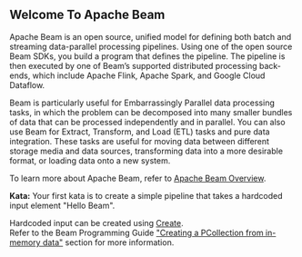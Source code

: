 <!--
  ~  Licensed to the Apache Software Foundation (ASF) under one
  ~  or more contributor license agreements.  See the NOTICE file
  ~  distributed with this work for additional information
  ~  regarding copyright ownership.  The ASF licenses this file
  ~  to you under the Apache License, Version 2.0 (the
  ~  "License"); you may not use this file except in compliance
  ~  with the License.  You may obtain a copy of the License at
  ~
  ~      http://www.apache.org/licenses/LICENSE-2.0
  ~
  ~  Unless required by applicable law or agreed to in writing, software
  ~  distributed under the License is distributed on an "AS IS" BASIS,
  ~  WITHOUT WARRANTIES OR CONDITIONS OF ANY KIND, either express or implied.
  ~  See the License for the specific language governing permissions and
  ~  limitations under the License.
  -->

Welcome To Apache Beam
----------------------

Apache Beam is an open source, unified model for defining both batch and streaming data-parallel
processing pipelines. Using one of the open source Beam SDKs, you build a program that defines the
pipeline. The pipeline is then executed by one of Beam’s supported distributed processing back-ends,
which include Apache Flink, Apache Spark, and Google Cloud Dataflow.

Beam is particularly useful for Embarrassingly Parallel data processing tasks, in which the problem
can be decomposed into many smaller bundles of data that can be processed independently and in
parallel. You can also use Beam for Extract, Transform, and Load (ETL) tasks and pure data
integration. These tasks are useful for moving data between different storage media and data
sources, transforming data into a more desirable format, or loading data onto a new system.

To learn more about Apache Beam, refer to
[Apache Beam Overview](https://beam.apache.org/get-started/beam-overview/).

**Kata:** Your first kata is to create a simple pipeline that takes a hardcoded input element
"Hello Beam".

<div class="hint">
  Hardcoded input can be created using
  <a href="https://beam.apache.org/releases/pydoc/current/apache_beam.transforms.core.html#apache_beam.transforms.core.Create">
  Create</a>.
</div>

<div class="hint">
  Refer to the Beam Programming Guide
  <a href="https://beam.apache.org/documentation/programming-guide/#creating-pcollection-in-memory">
  "Creating a PCollection from in-memory data"</a> section for more information.
</div>
